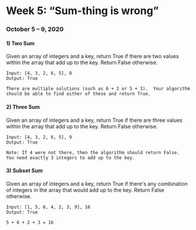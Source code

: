 # Week 5: “Sum-thing is wrong”
### October 5 – 9, 2020

#### 1) Two Sum
Given an array of integers and a key, return True if there are two values within the array that add up to the key.  Return False otherwise.
```
Input: [4, 3, 2, 6, 5], 8
Output: True

There are multiple solutions (such as 6 + 2 or 5 + 3).  Your algorithm should be able to find either of these and return True.
```
#### 2) Three Sum
Given an array of integers and a key, return True if there are three values within the array that add up to the key.  Return False otherwise.
```
Input: [4, 3, 2, 6, 5], 9
Output: True

Note: If 4 were not there, then the algorithm should return False.  You need exactly 3 integers to add up to the key.
```
#### 3) Subset Sum
Given an array of integers and a key, return True if there's any combination of integers in the array that would add up to the key.  Return False otherwise.
```
Input: [1, 5, 6, 4, 2, 3, 9], 16
Output: True

5 + 6 + 2 + 3 = 16
```
